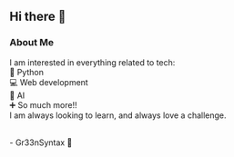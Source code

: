 ## Hi there 👋

### About Me
I am interested in everything related to tech: <br />
🐍 Python<br />
💻 Web development<br />
🤖 AI <br />
➕ So much more!!<br />
I am always looking to learn, and always love a challenge.<br /><br />

\- Gr33nSyntax 💚

<!--
**Gr33nSyntax/Gr33nSyntax** is a ✨ _special_ ✨ repository because its `README.md` (this file) appears on your GitHub profile.

Here are some ideas to get you started:

- 🔭 I’m currently working on ...
- 🌱 I’m currently learning ...
- 👯 I’m looking to collaborate on ...
- 🤔 I’m looking for help with ...
- 💬 Ask me about ...
- 📫 How to reach me: ...
- 😄 Pronouns: ...
- ⚡ Fun fact: ...
-->
